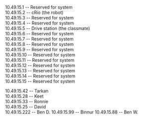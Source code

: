 10.49.15.1 -- Reserved for system  
10.49.15.2 -- cRio (the robot)  
10.49.15.3 -- Reserved for system  
10.49.15.4 -- Reserved for system  
10.49.15.5 -- Drive station (the classmate)  
10.49.15.6 -- Reserved for system  
10.49.15.7 -- Reserved for system  
10.49.15.8 -- Reserved for system  
10.49.15.9 -- Reserved for system  
10.49.15.10 -- Reserved for system  
10.49.15.11 -- Reserved for system  
10.49.15.12 -- Reserved for system  
10.49.15.13 -- Reserved for system  
10.49.15.14 -- Reserved for system  
10.49.15.15 -- Reserved for system  
  
10.49.15.42 -- Tarkan  
10.49.15.28 -- Keet  
10.49.15.33 -- Ronnie  
10.49.15.25 -- David  
10.49.15.222 -- Ben D. 
10.49.15.99 -- Binnur
10.49.15.88 -- Ben W. 